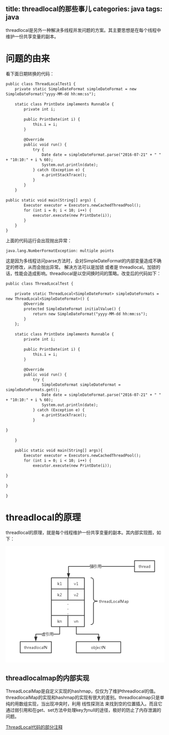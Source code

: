 title: threadlocal的那些事儿
categories: java
tags: java
---
threadlocal是另外一种解决多线程并发问题的方案。其主要思想是在每个线程中维护一份共享变量的副本。
<!--more-->
# 问题的由来

看下面日期转换的代码：

    public class ThreadLocalTest1 {
        private static SimpleDateFormat simpleDateFormat = new SimpleDateFormat("yyyy-MM-dd hh:mm:ss");

        static class PrintDate implements Runnable {
            private int i;

            public PrintDate(int i) {
                this.i = i;
            }

            @Override
            public void run() {
                try {
                    Date date = simpleDateFormat.parse("2016-07-21" + " " + "10:10:" + i % 60);
                    System.out.println(date);
                } catch (Exception e) {
                    e.printStackTrace();
                }
            }
        }
                                                                                                                                           public static void main(String[] args) {
            Executor executor = Executors.newCachedThreadPool();
            for (int i = 0; i < 10; i++) {
                executor.execute(new PrintDate(i));
            }
        }
    }

上面的代码运行会出现抛出异常：
```
java.lang.NumberFormatException: multiple points
```
这是因为多线程访问parse方法时，会对SimpleDateFormat的内部变量造成不确定的修改，从而会抛出异常。
解决方法可以是加锁 或者是 threadlocal。加锁的话，性能会造成影响。threadlocal是以空间换时间的策略。改变后的代码如下：

    public class ThreadLocalTest {

        private static ThreadLocal<SimpleDateFormat> simpleDateFormats = new ThreadLocal<SimpleDateFormat>() {
            @Override
            protected SimpleDateFormat initialValue() {
                return new SimpleDateFormat("yyyy-MM-dd hh:mm:ss");
            }
        };

        static class PrintDate implements Runnable {
            private int i;

            public PrintDate(int i) {
                this.i = i;
            }

            @Override
            public void run() {
                try {
                    SimpleDateFormat simpleDateFormat = simpleDateFormats.get();
                    Date date = simpleDateFormat.parse("2016-07-21" + " " + "10:10:" + i % 60);
                    System.out.println(date);
                } catch (Exception e) {
                    e.printStackTrace();
                }
                                                                                                                                               }
                                                                                                                                                                                                                                                
        }
        
        public static void main(String[] args){                   
            Executor executor = Executors.newCachedThreadPool();
            for (int i = 0; i < 10; i++) {
                executor.execute(new PrintDate(i));
                                                                                                                                                }
                                                                                                                                           }

    }

# threadlocal的原理
threadlocal的原理，就是每个线程维护一份共享变量的副本。其内部实现图，如下：

![threadlocal结构图](https://raw.githubusercontent.com/buptlsy/images/gh-pages/threadlocal-struct.png)

## threadlocalmap的内部实现
ThreadLocalMap是自定义实现的hashmap，仅仅为了维护threadlocal的值。
threadlocalMap的实现和hashmap的实现有很大的差别。threadlocalmap只是单纯的用数组实现，当出现冲突时，利用 线性探测法 来找到空的位置插入。而且它通过弱引用和在get、set方法中处理key为null的途径，极好的防止了内存泄漏的问题。

[ThreadLocal代码的部分注释](https://github.com/buptlsy/java/blob/master/jdkSourceCode/ThreadLocal.java)

